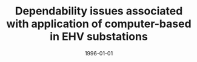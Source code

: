 ---
# Documentation: https://wowchemy.com/docs/managing-content/

title: Dependability issues associated with application of computer-based in EHV substations
subtitle: ''
summary: ''
authors:
- Zdzisław Żurakowski
- kwasnicka
tags: []
categories: []
date: '1996-01-01'
lastmod: 2022-10-07T04:59:16Z
featured: false
draft: false

# Featured image
# To use, add an image named `featured.jpg/png` to your page's folder.
# Focal points: Smart, Center, TopLeft, Top, TopRight, Left, Right, BottomLeft, Bottom, BottomRight.
image:
  caption: ''
  focal_point: ''
  preview_only: false

# Projects (optional).
#   Associate this post with one or more of your projects.
#   Simply enter your project's folder or file name without extension.
#   E.g. `projects = ["internal-project"]` references `content/project/deep-learning/index.md`.
#   Otherwise, set `projects = []`.
projects: []
publishDate: '2022-10-07T04:59:15.444152Z'
publication_types:
- '1'
abstract: ''
publication: "*Proceedings of the International Symposium on Modern Electric Power\
  \ Systems. MEPS '96, Wrocław, Poland, September 26-27, 1996.*"
---